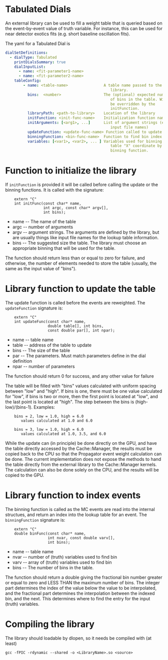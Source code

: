 # Tabulated Dials

An external library can be used to fill a weight table that is
queried based on the event-by-event value of truth variable.  For
instance, this can be used for near detector exotics fits
(e.g. short baseline oscillation fits).

The yaml for a Tabulated Dial is

```YAML
dialSetDefinitions:
  - dialType: Tabulated
    printDialsSummary: true
    dialInputList:
      - name: <fit-parameter1-name>
      - name: <fit-parameter2-name>
    tableConfig:
        - name: <table-name>                A table name passed to the
                                               library.
          bins:  <number>                   The (optional) expected number
                                               of bins in the table. Will
                                               be overridden by the
                                               initFunction.
          libraryPath: <path-to-library>    Location of the library
          initFunction: <init-func-name>    Initialization function name
          initArguments: [<arg1>, ...]      List of argument strings (e.g.
                                               input file names)
          updateFunction: <update-func-name> Function called to update table
          binningFunction: <bin-func-name>  Function to find bin index
          variables: [<var1>, <var2>, ... ] Variables used for binning the
                                               table "X" coordinate by the
                                               binning function.
```

# Function to initialize the library

If `initFunction` is provided it will be called before calling the update or the binning functions.  It is called with the signature:

```
    extern "C"
    int initFunc(const char* name,
                 int argc, const char* argv[],
                 int bins);
```
* name -- The name of the table
* argc -- number of arguments
* argv -- argument strings.  The arguments are defined by the library, but are usually things like input file names for the lookup table information.
* bins -- The suggested size the table.  The library must choose an appropriate binning that will be used for the table.

The function should return less than or equal to zero for failure, and otherwise, the number of elements needed to store the table (usually, the  same as the input value of "bins").

# Library function to update the table

The update function is called before the events are reweighted.  The `updateFunction` signature is:

```
    extern "C"
    int updateFunc(const char* name,
                   double table[], int bins,
                   const double par[], int npar);
```
* name  -- table name
* table -- address of the table to update
* bins  -- The size of the table
* par   -- The parameters.  Must match parameters define in the dial definition
* npar  -- number of parameters

The function should return 0 for success, and any other value for failure

The table will be filled with "bins" values calculated with uniform spacing between "low" and "high".  If bins is one, there must be one value calculated for "low", if bins is two or more, then the first point is located at "low", and the last point is located at "high".  The step between the bins is (high-low)/(bins-1).  Examples:
```
    bins = 2, low = 1.0, high = 6.0
       values calculated at 1.0 and 6.0
```
```
    bins = 3, low = 1.0, high = 6.0
       values calculated at 1.0, 3.5, and 6.0
```
While the update can (in principle) be done directly on the GPU, and have the table directly accessed by the Cache::Manager, the results must be copied back to the CPU so that the Propagator event weight calculation can be done.  The current implementation does not expose the methods to hand the table directly from the external library to the Cache::Manager kernels.  The calculation can also be done solely on the CPU, and the results will be copied to the GPU.

# Library function to index events

The binning function is called as the MC events are read into the internal structues, and return an index into the lookup table for an event.  The `binningFunction` signature is:
```
    extern "C"
    double binFunc(const char* name,
                   int nvar, const double varv[],
                   int bins);
```
* name -- table name
* nvar -- number of (truth) variables used to find bin
* varv -- array of (truth) variables used to find bin
* bins -- The number of bins in the table.

The function should return a double giving the fractional bin number greater or equal to zero and LESS THAN the maximum number of bins.  The  integer part determines the index of the value below the value to be interpolated, and the fractional part determines the interpolation between  the indexed bin, and the next.  This determines where to find the entry for  the input (truth) variables.

# Compiling the library

 The library should loadable by dlopen, so it needs be compiled with (at least)

`gcc -fPIC -rdynamic --shared -o <LibraryName>.so <source>`
